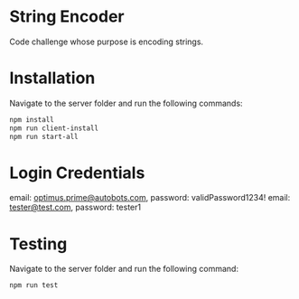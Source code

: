 # String Encoder

Code challenge whose purpose is encoding strings.

# Installation

Navigate to the server folder and run the following commands:

```bash
npm install
npm run client-install
npm run start-all
```

# Login Credentials

email: optimus.prime@autobots.com, password: validPassword1234!
email: tester@test.com, password: tester1

# Testing

Navigate to the server folder and run the following command:

```bash
npm run test
```

